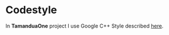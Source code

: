Codestyle
=========

In **TamanduaOne** project I use Google C++ Style described [here](http://google-styleguide.googlecode.com/svn/trunk/cppguide.html).
